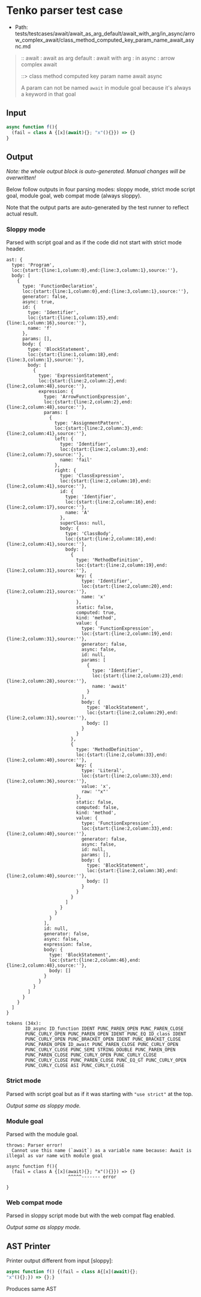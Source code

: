 # Tenko parser test case

- Path: tests/testcases/await/await_as_arg_default/await_with_arg/in_async/arrow_complex_await/class_method_computed_key_param_name_await_async.md

> :: await : await as arg default : await with arg : in async : arrow complex await
>
> ::> class method computed key param name await async
>
> A param can not be named `await` in module goal because it's always a keyword in that goal

## Input

`````js
async function f(){
  (fail = class A {[x](await){}; "x"(){}}) => {}
}
`````

## Output

_Note: the whole output block is auto-generated. Manual changes will be overwritten!_

Below follow outputs in four parsing modes: sloppy mode, strict mode script goal, module goal, web compat mode (always sloppy).

Note that the output parts are auto-generated by the test runner to reflect actual result.

### Sloppy mode

Parsed with script goal and as if the code did not start with strict mode header.

`````
ast: {
  type: 'Program',
  loc:{start:{line:1,column:0},end:{line:3,column:1},source:''},
  body: [
    {
      type: 'FunctionDeclaration',
      loc:{start:{line:1,column:0},end:{line:3,column:1},source:''},
      generator: false,
      async: true,
      id: {
        type: 'Identifier',
        loc:{start:{line:1,column:15},end:{line:1,column:16},source:''},
        name: 'f'
      },
      params: [],
      body: {
        type: 'BlockStatement',
        loc:{start:{line:1,column:18},end:{line:3,column:1},source:''},
        body: [
          {
            type: 'ExpressionStatement',
            loc:{start:{line:2,column:2},end:{line:2,column:48},source:''},
            expression: {
              type: 'ArrowFunctionExpression',
              loc:{start:{line:2,column:2},end:{line:2,column:48},source:''},
              params: [
                {
                  type: 'AssignmentPattern',
                  loc:{start:{line:2,column:3},end:{line:2,column:41},source:''},
                  left: {
                    type: 'Identifier',
                    loc:{start:{line:2,column:3},end:{line:2,column:7},source:''},
                    name: 'fail'
                  },
                  right: {
                    type: 'ClassExpression',
                    loc:{start:{line:2,column:10},end:{line:2,column:41},source:''},
                    id: {
                      type: 'Identifier',
                      loc:{start:{line:2,column:16},end:{line:2,column:17},source:''},
                      name: 'A'
                    },
                    superClass: null,
                    body: {
                      type: 'ClassBody',
                      loc:{start:{line:2,column:18},end:{line:2,column:41},source:''},
                      body: [
                        {
                          type: 'MethodDefinition',
                          loc:{start:{line:2,column:19},end:{line:2,column:31},source:''},
                          key: {
                            type: 'Identifier',
                            loc:{start:{line:2,column:20},end:{line:2,column:21},source:''},
                            name: 'x'
                          },
                          static: false,
                          computed: true,
                          kind: 'method',
                          value: {
                            type: 'FunctionExpression',
                            loc:{start:{line:2,column:19},end:{line:2,column:31},source:''},
                            generator: false,
                            async: false,
                            id: null,
                            params: [
                              {
                                type: 'Identifier',
                                loc:{start:{line:2,column:23},end:{line:2,column:28},source:''},
                                name: 'await'
                              }
                            ],
                            body: {
                              type: 'BlockStatement',
                              loc:{start:{line:2,column:29},end:{line:2,column:31},source:''},
                              body: []
                            }
                          }
                        },
                        {
                          type: 'MethodDefinition',
                          loc:{start:{line:2,column:33},end:{line:2,column:40},source:''},
                          key: {
                            type: 'Literal',
                            loc:{start:{line:2,column:33},end:{line:2,column:36},source:''},
                            value: 'x',
                            raw: '"x"'
                          },
                          static: false,
                          computed: false,
                          kind: 'method',
                          value: {
                            type: 'FunctionExpression',
                            loc:{start:{line:2,column:33},end:{line:2,column:40},source:''},
                            generator: false,
                            async: false,
                            id: null,
                            params: [],
                            body: {
                              type: 'BlockStatement',
                              loc:{start:{line:2,column:38},end:{line:2,column:40},source:''},
                              body: []
                            }
                          }
                        }
                      ]
                    }
                  }
                }
              ],
              id: null,
              generator: false,
              async: false,
              expression: false,
              body: {
                type: 'BlockStatement',
                loc:{start:{line:2,column:46},end:{line:2,column:48},source:''},
                body: []
              }
            }
          }
        ]
      }
    }
  ]
}

tokens (34x):
       ID_async ID_function IDENT PUNC_PAREN_OPEN PUNC_PAREN_CLOSE
       PUNC_CURLY_OPEN PUNC_PAREN_OPEN IDENT PUNC_EQ ID_class IDENT
       PUNC_CURLY_OPEN PUNC_BRACKET_OPEN IDENT PUNC_BRACKET_CLOSE
       PUNC_PAREN_OPEN ID_await PUNC_PAREN_CLOSE PUNC_CURLY_OPEN
       PUNC_CURLY_CLOSE PUNC_SEMI STRING_DOUBLE PUNC_PAREN_OPEN
       PUNC_PAREN_CLOSE PUNC_CURLY_OPEN PUNC_CURLY_CLOSE
       PUNC_CURLY_CLOSE PUNC_PAREN_CLOSE PUNC_EQ_GT PUNC_CURLY_OPEN
       PUNC_CURLY_CLOSE ASI PUNC_CURLY_CLOSE
`````

### Strict mode

Parsed with script goal but as if it was starting with `"use strict"` at the top.

_Output same as sloppy mode._

### Module goal

Parsed with the module goal.

`````
throws: Parser error!
  Cannot use this name (`await`) as a variable name because: Await is illegal as var name with module goal

async function f(){
  (fail = class A {[x](await){}; "x"(){}}) => {}
                       ^^^^^------- error

}
`````


### Web compat mode

Parsed in sloppy script mode but with the web compat flag enabled.

_Output same as sloppy mode._

## AST Printer

Printer output different from input [sloppy]:

````js
async function f() {(fail = class A{[x](await){};
"x"(){};}) => {};}
````

Produces same AST

